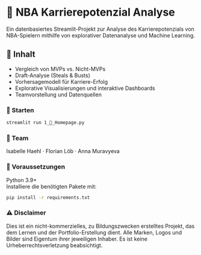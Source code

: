 # 🏀 NBA Karrierepotenzial Analyse

Ein datenbasiertes Streamlit-Projekt zur Analyse des Karrierepotenzials von NBA-Spielern mithilfe von explorativer Datenanalyse und Machine Learning.

## 📌 Inhalt

- Vergleich von MVPs vs. Nicht-MVPs  
- Draft-Analyse (Steals & Busts)  
- Vorhersagemodell für Karriere-Erfolg  
- Explorative Visualisierungen und interaktive Dashboards  
- Teamvorstellung und Datenquellen

### 🚀 Starten

```bash
streamlit run 1_🏀_Homepage.py
```
### 👥 Team
Isabelle Haehl · Florian Löb · Anna Muravyeva

### 🔧 Voraussetzungen

Python 3.9+  
Installiere die benötigten Pakete mit:

```bash
pip install -r requirements.txt
```


### ⚠️ Disclaimer
Dies ist ein nicht-kommerzielles, zu Bildungszwecken erstelltes Projekt, das dem Lernen und der Portfolio-Erstellung dient. 
Alle Marken, Logos und Bilder sind Eigentum ihrer jeweiligen Inhaber. 
Es ist keine Urheberrechtsverletzung beabsichtigt.